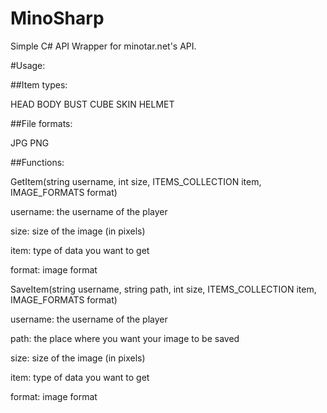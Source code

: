 # MinoSharp
Simple C# API Wrapper for minotar.net's API.


#Usage: 

##Item types:

HEAD
BODY
BUST
CUBE
SKIN
HELMET

##File formats:

JPG
PNG

##Functions:

GetItem(string username, int size, ITEMS_COLLECTION item, IMAGE_FORMATS format)

username: the username of the player

size: size of the image (in pixels)

item: type of data you want to get

format: image format

SaveItem(string username, string path, int size, ITEMS_COLLECTION item, IMAGE_FORMATS format)

username: the username of the player

path: the place where you want your image to be saved

size: size of the image (in pixels)

item: type of data you want to get

format: image format
